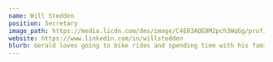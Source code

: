 ```yaml
---
name: Will Stedden
position: Secretary
image_path: https://media.licdn.com/dms/image/C4E03AQE8M2pch3WqGg/profile-displayphoto-shrink_200_200/0?e=1542844800&v=beta&t=tn2aOL3rIPr8BdiayVpT15Z7x_--ZjqvuJWojTQjdVA
website: https://www.linkedin.com/in/willstedden
blurb: Gerald loves going to bike rides and spending time with his family.
---
```

